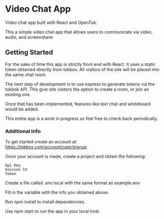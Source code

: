 # Video Chat App

Video chat app built with React and OpenTok. 

This a simple video chat app that allows users to communicate via video, audio, and screenshare. 

## Getting Started

For the sake of time this app is strictly front end with React. It uses a static token obtained directly from tokbox. All visitors of the site will be placed into the same chat room. 

The next step of development is to use express to generate tokens via the tokbok API. This give site visitors the option to create a room, or join an existing one. 

Once that has been implemented, features like text chat and whiteboard would be added. 

This entire app is a work in progress so feel free to check back periodically. 

### Additional Info

To get started create an account at: https://tokbox.com/account/user/signup

Once your account is made, create a project and obtain the following:

    Api Key
    Session Id
    Token

Create a file called .env.local with the same format as example.env

Fill in the variable with the info you obtained above. 

Run npm install to install dependencies. 

Use npm start to run the app in your local host. 